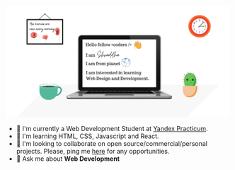 ![my-github-banner](images/github-banner.png)
- 🔭 I'm currently a Web Development Student at [Yandex Practicum](https://practicum.yandex.com/).
- 🌱 I'm learning HTML, CSS, Javascript and React.
- 👯 I'm looking to collaborate on open source/commercial/personal projects. Please, ping me [here](https://twitter.com/senorTeNecesito) for any opportunities.
-  💬 Ask me about **Web Development**
